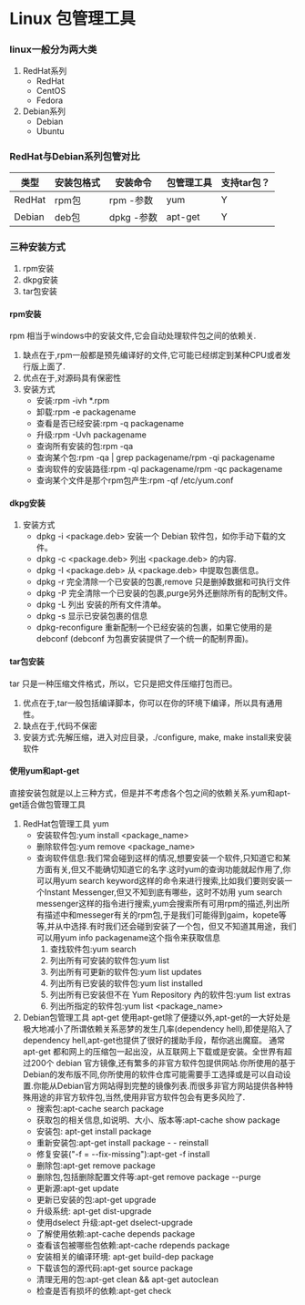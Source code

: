 # Linux 包管理工具
### linux一般分为两大类

1. RedHat系列
    * RedHat
    * CentOS
    * Fedora
2. Debian系列
    * Debian
    * Ubuntu

### RedHat与Debian系列包管对比

  类型  | 安装包格式 | 安装命令  | 包管理工具|支持tar包？|
--------| ---------- | ----------| ----------|---------- | 
RedHat  |    rpm包   | rpm -参数 |     yum   |    Y      |
Debian  |    deb包   | dpkg -参数|   apt-get |    Y      |

### 三种安装方式
1. rpm安装
2. dkpg安装
3. tar包安装

#### rpm安装
rpm 相当于windows中的安装文件,它会自动处理软件包之间的依赖关.
1. 缺点在于,rpm一般都是预先编译好的文件,它可能已经绑定到某种CPU或者发行版上面了.
2. 优点在于,对源码具有保密性
3. 安装方式
    * 安装:rpm -ivh *.rpm　
    * 卸载:rpm -e packagename
    * 查看是否已经安装:rpm -q packagename
    * 升级:rpm -Uvh packagename
    * 查询所有安装的包:rpm -qa
    * 查询某个包:rpm -qa | grep packagename/rpm -qi packagename
    * 查询软件的安装路径:rpm -ql packagename/rpm -qc packagename
    * 查询某个文件是那个rpm包产生:rpm -qf /etc/yum.conf
#### dkpg安装
1. 安装方式
    * dpkg -i <package.deb> 安装一个 Debian 软件包，如你手动下载的文件。
    * dpkg -c <package.deb> 列出 <package.deb> 的内容.
    * dpkg -I <package.deb> 从 <package.deb> 中提取包裹信息。
    * dpkg -r <package> 完全清除一个已安装的包裹,remove 只是删掉数据和可执行文件
    * dpkg -P <package> 完全清除一个已安装的包裹,purge另外还删除所有的配制文件。
    * dpkg -L <package> 列出 <package> 安装的所有文件清单。
    * dpkg -s <package> 显示已安装包裹的信息
    * dpkg-reconfigure <package> 重新配制一个已经安装的包裹，如果它使用的是 debconf (debconf 为包裹安装提供了一个统一的配制界面)。
#### tar包安装
tar 只是一种压缩文件格式，所以，它只是把文件压缩打包而已。
1. 优点在于,tar一般包括编译脚本，你可以在你的环境下编译，所以具有通用性。
2. 缺点在于,代码不保密
3. 安装方式:先解压缩，进入对应目录，./configure, make, make install来安装软件

#### 使用yum和apt-get
直接安装包就是以上三种方式，但是并不考虑各个包之间的依赖关系.yum和apt-get适合做包管理工具
1. RedHat包管理工具 yum
    * 安装软件包:yum install <package_name>
    * 删除软件包:yum remove <package_name>
    * 查询软件信息:我们常会碰到这样的情况,想要安装一个软件,只知道它和某方面有关,但又不能确切知道它的名字.这时yum的查询功能就起作用了,你可以用yum search keyword这样的命令来进行搜索,比如我们要则安装一个Instant Messenger,但又不知到底有哪些，这时不妨用 yum search messenger这样的指令进行搜索,yum会搜索所有可用rpm的描述,列出所有描述中和messeger有关的rpm包,于是我们可能得到gaim，kopete等等,并从中选择.有时我们还会碰到安装了一个包，但又不知道其用途，我们可以用yum info packagename这个指令来获取信息
        1. 查找软件包:yum search <keyword>
        2. 列出所有可安装的软件包:yum list
        3. 列出所有可更新的软件包:yum list updates
        4. 列出所有已安装的软件包:yum list installed
        5. 列出所有已安装但不在 Yum Repository 內的软件包:yum list extras
        6. 列出所指定的软件包:yum list <package_name>
2. Debian包管理工具 apt-get
使用apt-get除了便捷以外,apt-get的一大好处是极大地减小了所谓依赖关系恶梦的发生几率(dependency hell),即使是陷入了dependency hell,apt-get也提供了很好的援助手段，帮你逃出魔窟。
通常 apt-get 都和网上的压缩包一起出没，从互联网上下载或是安装。全世界有超过200个 debian 官方镜像,还有繁多的非官方软件包提供网站.你所使用的基于Debian的发布版不同,你所使用的软件仓库可能需要手工选择或是可以自动设置.你能从Debian官方网站得到完整的镜像列表.而很多非官方网站提供各种特殊用途的非官方软件包,当然,使用非官方软件包会有更多风险了.
    * 搜索包:apt-cache search package
    * 获取包的相关信息,如说明、大小、版本等:apt-cache show package
    * 安装包: apt-get install package
    * 重新安装包:apt-get install package - - reinstall
    * 修复安装("-f = --fix-missing"):apt-get -f install 
    * 删除包:apt-get remove package
    * 删除包,包括删除配置文件等:apt-get remove package --purge 
    * 更新源:apt-get update 
    * 更新已安装的包:apt-get upgrade
    * 升级系统: apt-get dist-upgrade
    * 使用dselect 升级:apt-get dselect-upgrade
    * 了解使用依赖:apt-cache depends package 
    * 查看该包被哪些包依赖:apt-cache rdepends package 
    * 安装相关的编译环境: apt-get build-dep package
    * 下载该包的源代码:apt-get source package
    * 清理无用的包:apt-get clean && apt-get autoclean
    * 检查是否有损坏的依赖:apt-get check